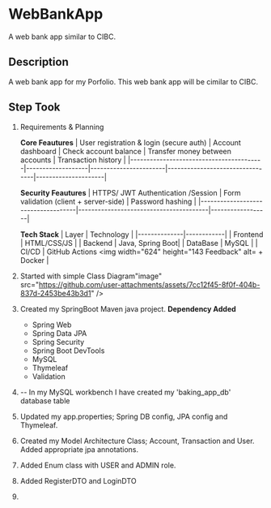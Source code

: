 # WebBankApp
A web bank app similar to CIBC.

## Description
A web bank app for my Porfolio. This web bank app will be cimilar to CIBC.

## Step Took
1. Requirements & Planning
   
   **Core Feautures**
   | User registration & login (secure auth) | Account dashboard | Check account balance | Transfer money between accounts | Transaction history |
   |-----------------------------------------|-------------------|-----------------------|---------------------------------|---------------------|
   
   **Security Feautures**
   | HTTPS/ JWT Authentication /Session | Form validation (client + server-side) | Password hashing |
   |------------------------------------|----------------------------------------|------------------|
   
   **Tech Stack**
   | Layer        | Technology |
   |--------------|------------|
   | Frontend | HTML/CSS/JS |
   | Backend | Java, Spring Boot|
   | DataBase | MySQL |
   | CI/CD | GitHub Actions
<img width="624" height="143 Feedback" alt= + Docker |

2. Started with simple Class Diagram"image" src="https://github.com/user-attachments/assets/7cc12f45-8f0f-404b-837d-2453be43b3d1" />

3. Created my SpringBoot Maven java project.
   **Dependency Added**
   - Spring Web
   - Spring Data JPA
   - Spring Security
   - Spring Boot DevTools
   - MySQL
   - Thymeleaf
   - Validation

4. -- In my MySQL workbench I have created my 'baking_app_db' database table
5. Updated my app.properties; Spring DB config, JPA config and Thymeleaf. 
6. Created my Model Architecture Class; Account, Transaction and User. Added appropriate jpa annotations. 
7. Added Enum class with USER and ADMIN role. 
8. Added RegisterDTO and LoginDTO
9. 
